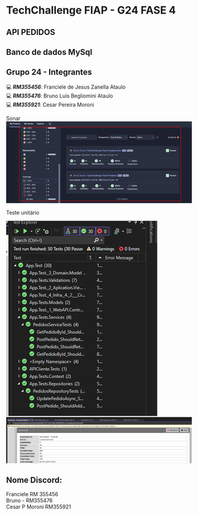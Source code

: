 # TechChallenge FIAP - G24 FASE 4

## API PEDIDOS

## Banco de dados MySql

## Grupo 24 - Integrantes
💻 *<b>RM355456</b>*: Franciele de Jesus Zanella Ataulo </br>
💻 *<b>RM355476</b>*: Bruno Luis Begliomini Ataulo </br>
💻 *<b>RM355921</b>*: Cesar Pereira Moroni </br>


Sonar
![image1](assets/cobertura.png)

Teste unitário

![image2](assets/image2.png)
![image3](assets/image3.png)

## Nome Discord:
Franciele RM 355456</br>
Bruno - RM355476</br>
Cesar P Moroni RM355921</br>
